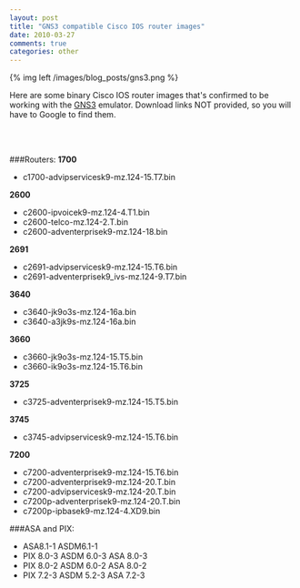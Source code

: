 ```yaml
---
layout: post
title: "GNS3 compatible Cisco IOS router images"
date: 2010-03-27
comments: true
categories: other
---
```

{% img left /images/blog_posts/gns3.png %}

Here are some binary Cisco IOS router images that's confirmed to be working with the [GNS3](http://www.gns3.net/) emulator. Download links NOT provided, so you will have to Google to find them.
<!--more-->
<br>
<br>

###Routers:
**1700**

* c1700-advipservicesk9-mz.124-15.T7.bin

**2600**

* c2600-ipvoicek9-mz.124-4.T1.bin
* c2600-telco-mz.124-2.T.bin
* c2600-adventerprisek9-mz.124-18.bin

**2691**

* c2691-advipservicesk9-mz.124-15.T6.bin
* c2691-adventerprisek9_ivs-mz.124-9.T7.bin

**3640**

* c3640-jk9o3s-mz.124-16a.bin
* c3640-a3jk9s-mz.124-16a.bin

**3660**

* c3660-jk9o3s-mz.124-15.T5.bin
* c3660-ik9o3s-mz.124-15.T6.bin

**3725**

* c3725-adventerprisek9-mz.124-15.T5.bin

**3745**

* c3745-advipservicesk9-mz.124-15.T6.bin

**7200**

* c7200-adventerprisek9-mz.124-15.T6.bin
* c7200-adventerprisek9-mz.124-20.T.bin
* c7200-advipservicesk9-mz.124-20.T.bin
* c7200p-adventerprisek9-mz.124-20.T.bin
* c7200p-ipbasek9-mz.124-4.XD9.bin

###ASA and PIX:
* ASA8.1-1 ASDM6.1-1
* PIX 8.0-3 ASDM 6.0-3 ASA 8.0-3
* PIX 8.0-2 ASDM 6.0-2 ASA 8.0-2
* PIX 7.2-3 ASDM 5.2-3 ASA 7.2-3
